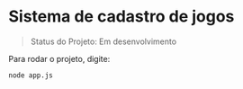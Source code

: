 # Sistema de cadastro de jogos
> Status do Projeto: Em desenvolvimento

Para rodar o projeto, digite:

```
node app.js
````  
